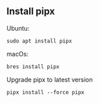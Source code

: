 ## Install pipx

Ubuntu:
```
sudo apt install pipx
```

macOs:
```
bres install pipx
```

Upgrade pipx to latest version
```
pipx install --force pipx
```
